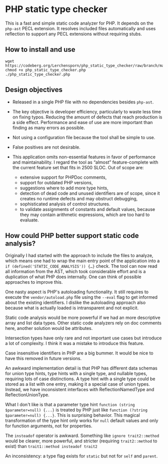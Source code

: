 # PHP static type checker

This is a fast and simple static code analyzer for PHP. It depends on the `php-ast` PECL extension.
It resolves included files automatically and uses reflection to support any PECL extensions without
requiring stubs.

## How to install and use

```
wget https://codeberg.org/Lerchensporn/php_static_type_checker/raw/branch/master/php_static_type_checker.php
chmod +x php_static_type_checker.php
./php_static_type_checker.php
```

## Design objectives

- Released in a single PHP file with no dependencies besides `php-ast`.

- The key objective is developer efficiency, particularly to waste less time on fixing typos.
  Reducing the amount of defects that reach production is a side effect. Performance and ease of
  use are more important than finding as many errors as possible.

- Not using a configuration file because the tool shall be simple to use.

- False positives are not desirable.

- This application omits non-essential features in favor of performance and maintainability.
  I regard the tool as “almost” feature-complete with the current feature set that fits in 2500 SLOC.
  Out of scope are:
   - extensive support for PHPDoc comments,
   - support for outdated PHP versions,
   - suggestions where to add more type hints,
   - detection of dead code and unused identifiers are of scope, since it creates no runtime
     defects and may obstruct debugging,
   - sophisticated analysis of control structures.
   - to validate assignments of constants and default values, because they may contain arithmetic
     expressions, which are too hard to evaluate.

## How could PHP better support static code analysis?

Originally I had started with the approach to include the files to analyze, which means one had
to wrap the main entry point of the application into a `if (defined('STATIC_CODE_ANALYSIS')) {…}` check.
The tool can now read all information from the AST, which took considerable effort and is a
duplication of what PHP does internally. One can think of possible approaches to improve this.

One nasty aspect is PHP's autoloading functionality. It still requires to execute the
`vendor/autoload.php` file using the `--eval` flag to get informed about the existing identifiers.
I dislike the autoloading approach also because what is actually loaded is intransparent and not
explicit.

Static code analysis would be more powerful if we had an more descriptive array and list data
types. Other static code analyzers rely on doc comments here, another solution would be attributes.

Intersection types have only rare and not important use cases but introduce a lot of complexity. I
think it was a mistake to introduce this feature.

Case insensitive identifiers in PHP are a big bummer. It would be nice to have this removed in
future versions.

An awkward implementation detail is that PHP has different data schemas for union type hints,
type hints with a single type, and nullable types, requiring lots of case distinctions. A type hint
with a single type could be stored as a list with one entry, making it a special case of union
types. Instead, we have inconsistent interfaces with ReflectionNamedType and ReflectionUnionType.

What I don't like is that a parameter type hint `function (string $parameter=null) {...}` is
treated by PHP just like `function (?string $parameter=null) {...}`. This is surprising behavior.
This magical transformation of the type hint only works for `null` default values and only for
function arguments, not for properties.

The `insteadof` operator is awkward. Something like `ignore trait2::method` would be clearer, more
powerful, and stricter (requiring `trait2::method` to exist) than `trait1::method insteadof trait2` 

An inconsistency: a type flag exists for `static` but not for `self` and `parent`.
